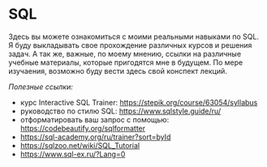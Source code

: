 # SQL
Здесь вы можете ознакомиться с моими реальными навыками по SQL.
Я буду выкладывать свое прохождение различных курсов и решения задач. А так же, важные, по моему мнению, ссылки на различные учебные материалы, которые пригодятся мне в будущем.
По мере изучаения, возможно буду вести здесь свой конспект лекций.

*Полезные ссылки:*

- курс Interactive SQL Trainer: https://stepik.org/course/63054/syllabus
- руководство по стилю SQL: https://www.sqlstyle.guide/ru/
- отформатировать ваш запрос с помощью: https://codebeautify.org/sqlformatter
- https://sql-academy.org/ru/trainer?sort=byId
- https://sqlzoo.net/wiki/SQL_Tutorial
- https://www.sql-ex.ru/?Lang=0

